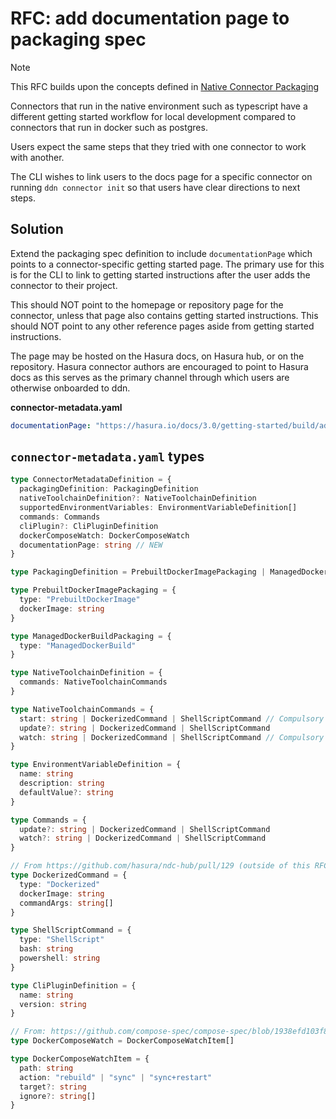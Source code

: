 # RFC: add documentation page to packaging spec

> [!NOTE]
> This RFC builds upon the concepts defined in [Native Connector Packaging](./0004-native-packaging.md)

Connectors that run in the native environment such as typescript have a different getting started workflow for local development compared to connectors that run in docker such as postgres.

Users expect the same steps that they tried with one connector to work with another.

The CLI wishes to link users to the docs page for a specific connector on running `ddn connector init` so that users have clear directions to next steps.

## Solution

Extend the packaging spec definition to include `documentationPage` which points to a connector-specific getting started page. The primary use for this is for the CLI to link to getting started instructions after the user adds the connector to their project.

This should NOT point to the homepage or repository page for the connector, unless that page also contains getting started instructions. This should NOT point to any other reference pages aside from getting started instructions.

The page may be hosted on the Hasura docs, on Hasura hub, or on the repository. Hasura connector authors are encouraged to point to Hasura docs as this serves as the primary channel through which users are otherwise onboarded to ddn.

**connector-metadata.yaml**

```yaml
documentationPage: "https://hasura.io/docs/3.0/getting-started/build/add-business-logic?db=TypeScript"
```


## `connector-metadata.yaml` types

```typescript
type ConnectorMetadataDefinition = {
  packagingDefinition: PackagingDefinition
  nativeToolchainDefinition?: NativeToolchainDefinition
  supportedEnvironmentVariables: EnvironmentVariableDefinition[]
  commands: Commands
  cliPlugin?: CliPluginDefinition
  dockerComposeWatch: DockerComposeWatch
  documentationPage: string // NEW
}

type PackagingDefinition = PrebuiltDockerImagePackaging | ManagedDockerBuildPackaging

type PrebuiltDockerImagePackaging = {
  type: "PrebuiltDockerImage"
  dockerImage: string
}

type ManagedDockerBuildPackaging = {
  type: "ManagedDockerBuild"
}

type NativeToolchainDefinition = {
  commands: NativeToolchainCommands
}

type NativeToolchainCommands = {
  start: string | DockerizedCommand | ShellScriptCommand // Compulsory
  update?: string | DockerizedCommand | ShellScriptCommand
  watch: string | DockerizedCommand | ShellScriptCommand // Compulsory
}

type EnvironmentVariableDefinition = {
  name: string
  description: string
  defaultValue?: string
}

type Commands = {
  update?: string | DockerizedCommand | ShellScriptCommand
  watch?: string | DockerizedCommand | ShellScriptCommand
}

// From https://github.com/hasura/ndc-hub/pull/129 (outside of this RFC)
type DockerizedCommand = {
  type: "Dockerized"
  dockerImage: string
  commandArgs: string[]
}

type ShellScriptCommand = {
  type: "ShellScript"
  bash: string
  powershell: string
}

type CliPluginDefinition = {
  name: string
  version: string
}

// From: https://github.com/compose-spec/compose-spec/blob/1938efd103f8e0817ca90e5f15177ec0317bbaf8/schema/compose-spec.json#L455
type DockerComposeWatch = DockerComposeWatchItem[]

type DockerComposeWatchItem = {
  path: string
  action: "rebuild" | "sync" | "sync+restart"
  target?: string
  ignore?: string[]
}
```
